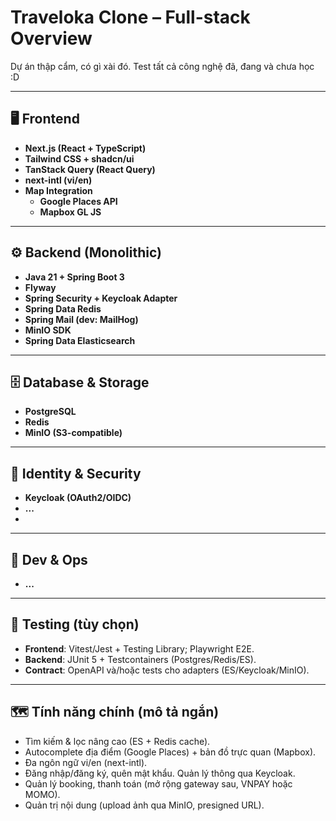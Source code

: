 # Traveloka Clone – Full-stack Overview

Dự án thập cẩm, có gì xài đó. Test tất cả công nghệ đã, đang và chưa học :D

---

## 🖥️ Frontend

- **Next.js (React + TypeScript)**
- **Tailwind CSS + shadcn/ui**
- **TanStack Query (React Query)**
- **next-intl (vi/en)**
- **Map Integration**
  - **Google Places API**
  - **Mapbox GL JS**

---

## ⚙️ Backend (Monolithic)

- **Java 21 + Spring Boot 3**
- **Flyway**
- **Spring Security + Keycloak Adapter**
- **Spring Data Redis**
- **Spring Mail (dev: MailHog)**
- **MinIO SDK**
- **Spring Data Elasticsearch**

---

## 🗄️ Database & Storage

- **PostgreSQL**
- **Redis**
- **MinIO (S3-compatible)**

---

## 🔐 Identity & Security

- **Keycloak (OAuth2/OIDC)**
- **...**
- 
---

## 🧰 Dev & Ops

- **...**

---

## 🧪 Testing (tùy chọn)

- **Frontend**: Vitest/Jest + Testing Library; Playwright E2E.
- **Backend**: JUnit 5 + Testcontainers (Postgres/Redis/ES).
- **Contract**: OpenAPI và/hoặc tests cho adapters (ES/Keycloak/MinIO).

---

## 🗺️ Tính năng chính (mô tả ngắn)

- Tìm kiếm & lọc nâng cao (ES + Redis cache).
- Autocomplete địa điểm (Google Places) + bản đồ trực quan (Mapbox).
- Đa ngôn ngữ vi/en (next-intl).
- Đăng nhập/đăng ký, quên mật khẩu. Quản lý thông qua Keycloak.
- Quản lý booking, thanh toán (mở rộng gateway sau, VNPAY hoặc MOMO).
- Quản trị nội dung (upload ảnh qua MinIO, presigned URL).

